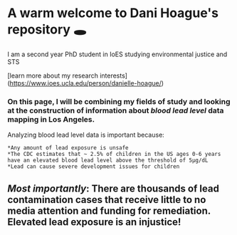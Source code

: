 # A warm welcome to Dani Hoague's repository :hole:
I am a second year PhD student in IoES studying environmental justice and STS

[learn more about my research interests] (https://www.ioes.ucla.edu/person/danielle-hoague/)
  
### On this page, I will be combining my fields of study and looking at the construction of information about _blood lead level_ data mapping in Los Angeles.

Analyzing blood lead level data is important because:

	*Any amount of lead exposure is unsafe
	*The CDC estimates that ~ 2.5% of children in the US ages 0-6 years have an elevated blood lead level above the threshold of 5µg/dL
	*Lead can cause severe development issues for children
## _Most importantly_: There are thousands of lead contamination cases that receive little to no media attention and funding for remediation. Elevated lead exposure is an injustice! 
